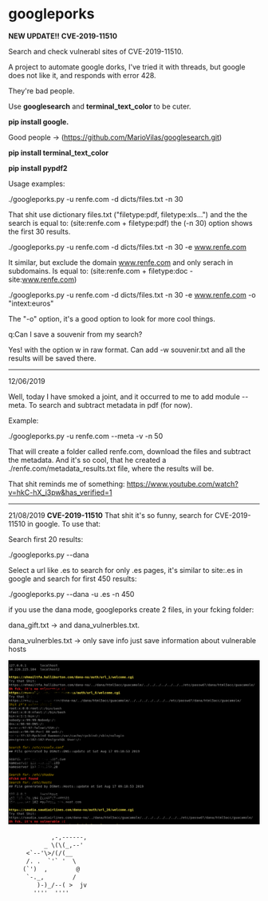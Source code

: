 # googleporks
**NEW UPDATE!!** 
**CVE-2019-11510**

Search and check vulnerabl sites of CVE-2019-11510.

A project to automate google dorks, I've tried it with threads, but google does not like it, and responds with error 428.

They're bad people.

Use **googlesearch** and **terminal_text_color** to be cuter.

**pip install google.**

Good people -> (https://github.com/MarioVilas/googlesearch.git)

**pip install terminal_text_color**

**pip install pypdf2**

Usage examples:

./googleporks.py -u renfe.com -d dicts/files.txt -n 30 

That shit use dictionary files.txt ("filetype:pdf, filetype:xls...") and the the search is equal to: (site:renfe.com + filetype:pdf) the (-n 30) option shows the first 30 results.

./googleporks.py -u renfe.com -d dicts/files.txt -n 30 -e www.renfe.com

It similar, but exclude the domain www.renfe.com and only serach in subdomains. Is equal to: (site:renfe.com + filetype:doc -site:www.renfe.com)

./googleporks.py -u renfe.com -d dicts/files.txt -n 30 -e www.renfe.com -o "intext:euros"


The "-o" option, it's a good option to look for more cool things. 

q:Can I save a souvenir from my search?

Yes! with the option w in raw format. Can add -w souvenir.txt and all the results will be saved there.

---------------------------------------------------------------------------------------------------------------------
12/06/2019

Well, today I have smoked a joint, and it occurred to me to add  module --meta. To search and subtract metadata in pdf (for now).

Example:

./googleporks.py -u renfe.com --meta -v -n 50

That will create a folder called renfe.com, download the files and subtract the metadata.
And it's so cool, that he created a ./renfe.com/metadata_results.txt file, where the results will be.

That shit reminds me of something:
https://www.youtube.com/watch?v=hkC-hX_i3pw&has_verified=1

-------------------------------------------------------------------------------------------------------------------
21/08/2019
**CVE-2019-11510**
That shit it's so funny, search for CVE-2019-11510 in google. To use that:

Search first 20 results:

./googleporks.py --dana

Select a url like .es to search for only .es pages, it's similar to site:.es in google and search for first 450 results:

./googleporks.py --dana -u .es -n 450

if you use the dana mode, googleporks create 2 files, in your fcking folder:

dana_gift.txt -> and dana_vulnerbles.txt.

dana_vulnerbles.txt -> only save info just save information about vulnerable hosts

![alt text](https://github.com/xv445x/googleporks/blob/master/CVE-2019-11510.png)


                ,-,------,
              _ \(\(_,--'
         <`--'\>/(/(__
         /. .  `'` '  \
        (`')  ,        @
         `-._,        /
            )-)_/--( >  jv
           ''''  ''''
